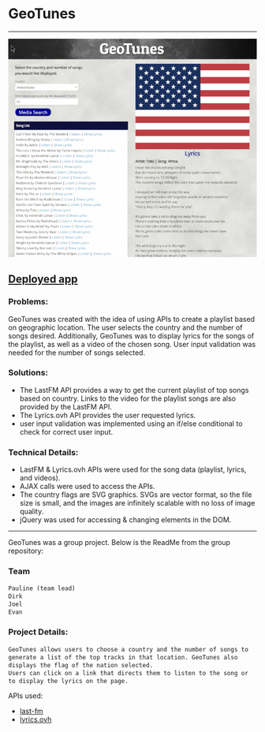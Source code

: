 # GeoTunes

---

![GeoTunes screenshot](./assets/images/geotunes_screenshot.png)

## [Deployed app](https://dirk-kiesewetter.github.io/GeoTunes/)

### Problems:

GeoTunes was created with the idea of using APIs to create a playlist based on geographic location. The user selects the country and the number of songs desired. Additionally, GeoTunes was to display lyrics for the songs of the playlist, as well as a video of the chosen song. User input validation was needed for the number of songs selected.

### Solutions:

- The LastFM API provides a way to get the current playlist of top songs based on country. Links to the video for the playlist songs are also provided by the LastFM API.
- The Lyrics.ovh API provides the user requested lyrics.
- user input validation was implemented using an if/else conditional to check for correct user input.

### Technical Details:

- LastFM & Lyrics.ovh APIs were used for the song data (playlist, lyrics, and videos).
- AJAX calls were used to access the APIs.
- The country flags are SVG graphics. SVGs are vector format, so the file size is small, and the images are infinitely scalable with no loss of image quality.
- jQuery was used for accessing & changing elements in the DOM.

---

GeoTunes was a group project. Below is the ReadMe from the group repository:

### Team

    Pauline (team lead)
    Dirk
    Joel
    Evan

### Project Details:

    GeoTunes allows users to choose a country and the number of songs to generate a list of the top tracks in that location. GeoTunes also displays the flag of the nation selected.
    Users can click on a link that directs them to listen to the song or to display the lyrics on the page.

APIs used:

- [last-fm](https://www.last.fm/api/)
- [lyrics.ovh](https://lyricsovh.docs.apiary.io/)
